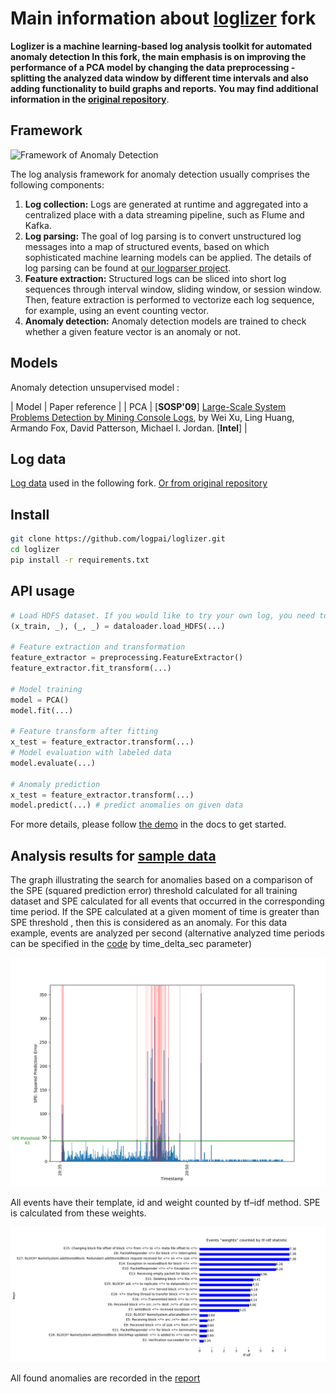 # Main information about [loglizer](https://github.com/logpai/loglizer) fork


**Loglizer is a machine learning-based log analysis toolkit for automated anomaly detection
In this fork, the main emphasis is on improving the performance of a PCA model by changing the data preprocessing - splitting the analyzed data window by different time intervals
and also adding functionality to build graphs and reports.
You may find additional information in the [original repository](https://github.com/logpai/loglizer)**.


## Framework

![Framework of Anomaly Detection](/docs/img/framework.png)

The log analysis framework for anomaly detection usually comprises the following components:

1. **Log collection:** Logs are generated at runtime and aggregated into a centralized place with a data streaming pipeline, such as Flume and Kafka.
2. **Log parsing:** The goal of log parsing is to convert unstructured log messages into a map of structured events, based on which sophisticated machine learning models can be applied. The details of log parsing can be found at [our logparser project](https://github.com/logpai/logparser).
3. **Feature extraction:** Structured logs can be sliced into short log sequences through interval window, sliding window, or session window. Then, feature extraction is performed to vectorize each log sequence, for example, using an event counting vector.
4. **Anomaly detection:** Anomaly detection models are trained to check whether a given feature vector is an anomaly or not.


## Models

Anomaly detection unsupervised model :

| Model | Paper reference |
| PCA | [**SOSP'09**] [Large-Scale System Problems Detection by Mining Console Logs](http://iiis.tsinghua.edu.cn/~weixu/files/sosp09.pdf), by Wei Xu, Ling Huang, Armando Fox, David Patterson, Michael I. Jordan. [**Intel**] |


## Log data
[Log data](https://github.com/nikile/loglizer/tree/master/data/HDFS) used in the following fork.
[Or from original repository](https://github.com/logpai/loghub/tree/master/HDFS)

## Install
```bash
git clone https://github.com/logpai/loglizer.git
cd loglizer
pip install -r requirements.txt
```

## API usage

```python
# Load HDFS dataset. If you would like to try your own log, you need to rewrite the load function.
(x_train, _), (_, _) = dataloader.load_HDFS(...)

# Feature extraction and transformation
feature_extractor = preprocessing.FeatureExtractor()
feature_extractor.fit_transform(...)

# Model training
model = PCA()
model.fit(...)

# Feature transform after fitting
x_test = feature_extractor.transform(...)
# Model evaluation with labeled data
model.evaluate(...)

# Anomaly prediction
x_test = feature_extractor.transform(...)
model.predict(...) # predict anomalies on given data
```

For more details, please follow [the demo](./docs/demo.md) in the docs to get started.

## Analysis results for [sample data](https://github.com/nikile/loglizer/tree/master/data/HDFS)

The graph illustrating the search for anomalies based on a comparison of the SPE (squared prediction error) threshold calculated for all training dataset and SPE calculated for all events that occurred in the corresponding time period.
If the SPE calculated at a given moment of time is greater than SPE threshold , then this is considered as an anomaly.
For this data example, events are analyzed per second (alternative analyzed time periods can be specified in the [code](https://github.com/nikile/loglizer/blob/master/demo/PCA_HDFS_demo.py) by time_delta_sec parameter)

<p align="center"> <img src="https://github.com/nikile/loglizer/blob/master/analysis_results/HDFS/graph.png"></p>

All events have their template, id and weight counted by tf–idf method. SPE is calculated from these weights.

<p align="center"> <img src="https://github.com/nikile/loglizer/blob/master/analysis_results/HDFS/keys_chart.png"></p>

All found anomalies are recorded in the [report](https://github.com/nikile/loglizer/blob/master/analysis_results/HDFS/anomalies_report.txt)





